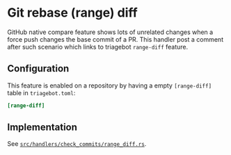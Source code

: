# Git rebase (range) diff

GitHub native compare feature shows lots of unrelated changes when a force push changes the base commit of a PR. This handler post a comment after such scenario which links to triagebot `range-diff` feature.

## Configuration

This feature is enabled on a repository by having a empty `[range-diff]` table in `triagebot.toml`:

```toml
[range-diff]
```

## Implementation

See [`src/handlers/check_commits/range_diff.rs`](https://github.com/rust-lang/triagebot/blob/HEAD/src/handlers/check_commits/force_push_range_diff.rs).
